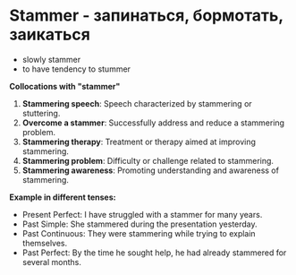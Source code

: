 # Stammer - запинаться, бормотать, заикаться

- slowly stammer
- to have tendency to stummer

**Collocations with "stammer"**

1. **Stammering speech**: Speech characterized by stammering or stuttering.
2. **Overcome a stammer**: Successfully address and reduce a stammering problem.
3. **Stammering therapy**: Treatment or therapy aimed at improving stammering.
4. **Stammering problem**: Difficulty or challenge related to stammering.
5. **Stammering awareness**: Promoting understanding and awareness of stammering.

**Example in different tenses:**

- Present Perfect: I have struggled with a stammer for many years.
- Past Simple: She stammered during the presentation yesterday.
- Past Continuous: They were stammering while trying to explain themselves.
- Past Perfect: By the time he sought help, he had already stammered for several months.
